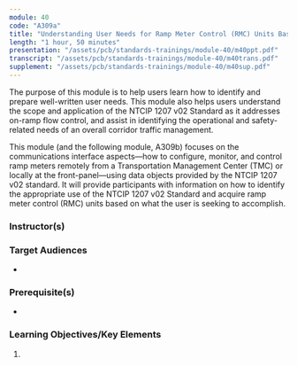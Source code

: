 ```yaml
---
module: 40
code: "A309a"
title: "Understanding User Needs for Ramp Meter Control (RMC) Units Based on NTCIP 1207 Standard v02"
length: "1 hour, 50 minutes"
presentation: "/assets/pcb/standards-trainings/module-40/m40ppt.pdf"
transcript: "/assets/pcb/standards-trainings/module-40/m40trans.pdf"
supplement: "/assets/pcb/standards-trainings/module-40/m40sup.pdf"
---
```

The purpose of this module is to help users learn how to identify and prepare well-written user needs. This module also helps users understand the scope and application of the NTCIP 1207 v02 Standard as it addresses on-ramp flow control, and assist in identifying the operational and safety-related needs of an overall corridor traffic management.

This module (and the following module, A309b) focuses on the communications interface aspects—how to configure, monitor, and control ramp meters remotely from a Transportation Management Center (TMC) or locally at the front-panel—using data objects provided by the NTCIP 1207 v02 standard. It will provide participants with information on how to identify the appropriate use of the NTCIP 1207 v02 Standard and acquire ramp meter control (RMC) units based on what the user is seeking to accomplish.

### Instructor(s)


### Target Audiences
* 

### Prerequisite(s)
* 

### Learning Objectives/Key Elements
1. 